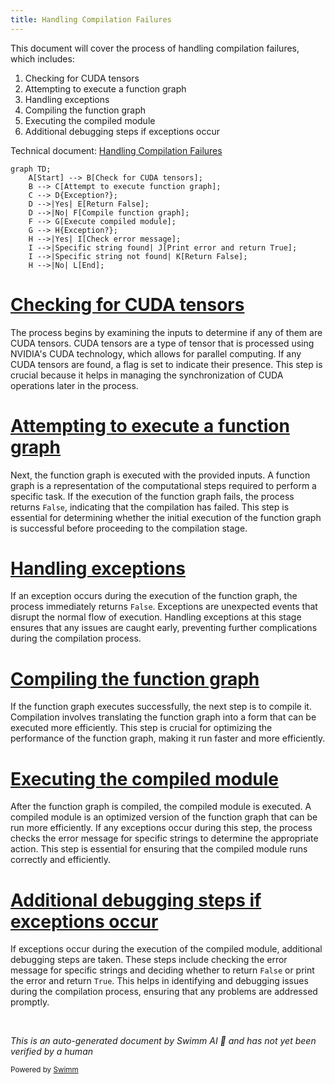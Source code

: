 ```yaml
---
title: Handling Compilation Failures
---
```

This document will cover the process of handling compilation failures, which includes:

1. Checking for CUDA tensors
2. Attempting to execute a function graph
3. Handling exceptions
4. Compiling the function graph
5. Executing the compiled module
6. Additional debugging steps if exceptions occur

Technical document: <SwmLink doc-title="Handling Compilation Failures">[Handling Compilation Failures](/.swm/handling-compilation-failures.dd4vctzm.sw.md)</SwmLink>

```mermaid
graph TD;
    A[Start] --> B[Check for CUDA tensors];
    B --> C[Attempt to execute function graph];
    C --> D{Exception?};
    D -->|Yes| E[Return False];
    D -->|No| F[Compile function graph];
    F --> G[Execute compiled module];
    G --> H{Exception?};
    H -->|Yes| I[Check error message];
    I -->|Specific string found| J[Print error and return True];
    I -->|Specific string not found| K[Return False];
    H -->|No| L[End];
```

# [Checking for CUDA tensors](https://app.swimm.io/repos/Z2l0aHViJTNBJTNBcHl0b3JjaC1hdXRvZG9jcy1kZW1vJTNBJTNBU3dpbW0tRGVtbw==/docs/dd4vctzm#checking-for-cuda-tensors)

The process begins by examining the inputs to determine if any of them are CUDA tensors. CUDA tensors are a type of tensor that is processed using NVIDIA's CUDA technology, which allows for parallel computing. If any CUDA tensors are found, a flag is set to indicate their presence. This step is crucial because it helps in managing the synchronization of CUDA operations later in the process.

# [Attempting to execute a function graph](https://app.swimm.io/repos/Z2l0aHViJTNBJTNBcHl0b3JjaC1hdXRvZG9jcy1kZW1vJTNBJTNBU3dpbW0tRGVtbw==/docs/dd4vctzm#attempting-to-execute-a-function-graph)

Next, the function graph is executed with the provided inputs. A function graph is a representation of the computational steps required to perform a specific task. If the execution of the function graph fails, the process returns `False`, indicating that the compilation has failed. This step is essential for determining whether the initial execution of the function graph is successful before proceeding to the compilation stage.

# [Handling exceptions](https://app.swimm.io/repos/Z2l0aHViJTNBJTNBcHl0b3JjaC1hdXRvZG9jcy1kZW1vJTNBJTNBU3dpbW0tRGVtbw==/docs/dd4vctzm#handling-exceptions)

If an exception occurs during the execution of the function graph, the process immediately returns `False`. Exceptions are unexpected events that disrupt the normal flow of execution. Handling exceptions at this stage ensures that any issues are caught early, preventing further complications during the compilation process.

# [Compiling the function graph](https://app.swimm.io/repos/Z2l0aHViJTNBJTNBcHl0b3JjaC1hdXRvZG9jcy1kZW1vJTNBJTNBU3dpbW0tRGVtbw==/docs/dd4vctzm#compiling-the-function-graph)

If the function graph executes successfully, the next step is to compile it. Compilation involves translating the function graph into a form that can be executed more efficiently. This step is crucial for optimizing the performance of the function graph, making it run faster and more efficiently.

# [Executing the compiled module](https://app.swimm.io/repos/Z2l0aHViJTNBJTNBcHl0b3JjaC1hdXRvZG9jcy1kZW1vJTNBJTNBU3dpbW0tRGVtbw==/docs/dd4vctzm#executing-the-compiled-module)

After the function graph is compiled, the compiled module is executed. A compiled module is an optimized version of the function graph that can be run more efficiently. If any exceptions occur during this step, the process checks the error message for specific strings to determine the appropriate action. This step is essential for ensuring that the compiled module runs correctly and efficiently.

# [Additional debugging steps if exceptions occur](https://app.swimm.io/repos/Z2l0aHViJTNBJTNBcHl0b3JjaC1hdXRvZG9jcy1kZW1vJTNBJTNBU3dpbW0tRGVtbw==/docs/dd4vctzm#additional-debugging-steps-if-exceptions-occur)

If exceptions occur during the execution of the compiled module, additional debugging steps are taken. These steps include checking the error message for specific strings and deciding whether to return `False` or print the error and return `True`. This helps in identifying and debugging issues during the compilation process, ensuring that any problems are addressed promptly.

&nbsp;

*This is an auto-generated document by Swimm AI 🌊 and has not yet been verified by a human*

<SwmMeta version="3.0.0" repo-id="Z2l0aHViJTNBJTNBcHl0b3JjaC1hdXRvZG9jcy1kZW1vJTNBJTNBU3dpbW0tRGVtbw==" repo-name="pytorch-autodocs-demo"><sup>Powered by [Swimm](https://app.swimm.io/)</sup></SwmMeta>

